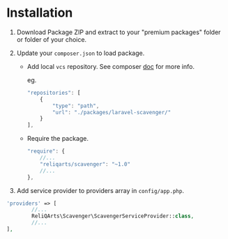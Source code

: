 # Installation


1. Download Package ZIP and extract to your "premium packages" folder or folder of your choice.

2. Update your `composer.json` to load package.

    - Add local `vcs` repository. See composer [doc](https://getcomposer.org/doc/05-repositories.md#loading-a-package-from-a-vcs-repository) for more info.

        eg.
        ```javascript
        "repositories": [
            {
                "type": "path",
                "url": "./packages/laravel-scavenger/"
            }
        ],
        ```

    - Require the package.

        ```javascript
        "require": {
            //...
            "reliqarts/scavenger": "~1.0"
            //...
        },
        ```

3. Add service provider to providers array in `config/app.php`.
```php
'providers' => [
        //...
        ReliQArts\Scavenger\ScavengerServiceProvider::class,
        //...
],
```


